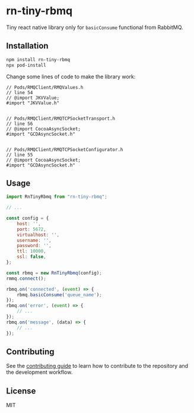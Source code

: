 # rn-tiny-rbmq

Tiny react native library only for `basicConsume` functional from RabbitMQ.

## Installation

```sh
npm install rn-tiny-rbmq
npx pod-install
```


Change some lines of code to make the library work:
```objc
// Pods/RMQClient/RMQValues.h
// line 54 
// @import JKVValue;
#import "JKVValue.h"


// Pods/RMQClient/RMQTCPSocketTransport.h
// line 56
// @import CocoaAsyncSocket;
#import "GCDAsyncSocket.h"


// Pods/RMQClient/RMQTCPSocketConfigurator.h
// line 55
// @import CocoaAsyncSocket;
#import "GCDAsyncSocket.h"
```

## Usage

```js
import RnTinyRbmq from "rn-tiny-rbmq";

// ...

const config = {
    host: '',
    port: 5672,
    virtualhost: '',
    username: '',
    password: '',
    ttl: 10000,
    ssl: false,
};

const rbmq = new RnTinyRbmq(config);
rmmq.connect();

rbmq.on('connected', (event) => {
    rbmq.basicConsume('queue_name');
});
rbmq.on('error', (event) => {
    // ...
});
rbmq.on('message', (data) => {
    // ...
});
```

## Contributing

See the [contributing guide](CONTRIBUTING.md) to learn how to contribute to the repository and the development workflow.

## License

MIT
